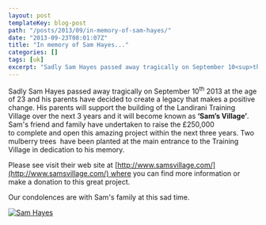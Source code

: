 ```yaml
---
layout: post
templateKey: blog-post
path: "/posts/2013/09/in-memory-of-sam-hayes/"
date: "2013-09-23T08:01:07Z"
title: "In memory of Sam Hayes..."
categories: []
tags: [uk]
excerpt: "Sadly Sam Hayes passed away tragically on September 10<sup>th</sup> 2013 at the age of 23 and his p..."
---
```


Sadly Sam Hayes passed away tragically on September 10<sup>th</sup> 2013 at the age of 23 and his parents have decided to create a legacy that makes a positive change. His parents will support the building of the Landirani Training Village over the next 3 years and it will become known as **‘Sam’s Village’**.  Sam's friend and family have undertaken to raise the £250,000 to complete and open this amazing project within the next three years. Two mulberry trees  have been planted at the main entrance to the Training Village in dedication to his memory.

Please see visit their web site at [http://www.samsvillage.com/](http://www.samsvillage.com/) where you can find more information or make a donation to this great project.

Our condolences are with Sam's family at this sad time.

[![Sam Hayes](http://www.africanvision.org.uk/africa-vision-news/wp-content/uploads/2013/09/Sam-Hayes-300x225.jpg)](http://www.africanvision.org.uk/africa-vision-news/wp-content/uploads/2013/09/Sam-Hayes.jpg)